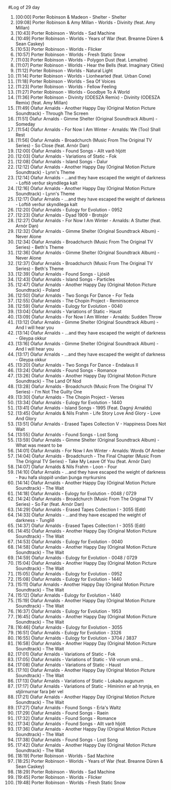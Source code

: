 #Log of 29 day

1. [00:00] Porter Robinson & Madeon - Shelter - Shelter
1. [09:08] Porter Robinson & Amy Millan - Worlds - Divinity (feat. Amy Millan)
1. [10:43] Porter Robinson - Worlds - Sad Machine
1. [10:49] Porter Robinson - Worlds - Years of War (feat. Breanne Düren & Sean Caskey)
1. [10:53] Porter Robinson - Worlds - Flicker
1. [10:57] Porter Robinson - Worlds - Fresh Static Snow
1. [11:03] Porter Robinson - Worlds - Polygon Dust (feat. Lemaitre)
1. [11:07] Porter Robinson - Worlds - Hear the Bells (feat. Imaginary Cities)
1. [11:12] Porter Robinson - Worlds - Natural Light
1. [11:14] Porter Robinson - Worlds - Lionhearted (feat. Urban Cone)
1. [11:18] Porter Robinson - Worlds - Sea Of Voices
1. [11:23] Porter Robinson - Worlds - Fellow Feeling
1. [11:27] Porter Robinson - Worlds - Goodbye To A World
1. [11:36] Porter Robinson - Divinity (ODESZA Remix) - Divinity (ODESZA Remix) (feat. Amy Millan)
1. [11:49] Ólafur Arnalds - Another Happy Day (Original Motion Picture Soundtrack) - Through The Screen
1. [11:51] Ólafur Arnalds - Gimme Shelter (Original Soundtrack Album) - Someday
1. [11:54] Ólafur Arnalds - For Now I Am Winter - Arnalds: We (Too) Shall Rest
1. [11:56] Ólafur Arnalds - Broadchurch (Music From The Original TV Series) - So Close (feat. Arnór Dan)
1. [12:00] Ólafur Arnalds - Found Songs - Allt varð hljótt
1. [12:03] Ólafur Arnalds - Variations of Static - Fok
1. [12:08] Ólafur Arnalds - Island Songs - Dalur
1. [12:12] Ólafur Arnalds - Another Happy Day (Original Motion Picture Soundtrack) - Lynn's Theme
1. [12:14] Ólafur Arnalds - ...and they have escaped the weight of darkness - Loftið verður skyndilega kalt
1. [12:16] Ólafur Arnalds - Another Happy Day (Original Motion Picture Soundtrack) - Lynn's Theme
1. [12:17] Ólafur Arnalds - ...and they have escaped the weight of darkness - Loftið verður skyndilega kalt
1. [12:20] Ólafur Arnalds - Eulogy for Evolution - 0952
1. [12:23] Ólafur Arnalds - Dyad 1909 - Brotsjór
1. [12:27] Ólafur Arnalds - For Now I Am Winter - Arnalds: A Stutter (feat. Arnór Dan)
1. [12:32] Ólafur Arnalds - Gimme Shelter (Original Soundtrack Album) - Never Alone
1. [12:34] Ólafur Arnalds - Broadchurch (Music From The Original TV Series) - Beth's Theme
1. [12:36] Ólafur Arnalds - Gimme Shelter (Original Soundtrack Album) - Never Alone
1. [12:37] Ólafur Arnalds - Broadchurch (Music From The Original TV Series) - Beth's Theme
1. [12:39] Ólafur Arnalds - Found Songs - Ljósið
1. [12:43] Ólafur Arnalds - Island Songs - Particles
1. [12:47] Ólafur Arnalds - Another Happy Day (Original Motion Picture Soundtrack) - Poland
1. [12:50] Ólafur Arnalds - Two Songs For Dance - For Teda
1. [12:55] Ólafur Arnalds - The Chopin Project - Reminiscence
1. [12:59] Ólafur Arnalds - Eulogy for Evolution - 0040
1. [13:04] Ólafur Arnalds - Variations of Static - Haust
1. [13:09] Ólafur Arnalds - For Now I Am Winter - Arnalds: Sudden Throw
1. [13:12] Ólafur Arnalds - Gimme Shelter (Original Soundtrack Album) - And I will hear you
1. [13:14] Ólafur Arnalds - ...and they have escaped the weight of darkness - Gleypa okkur
1. [13:16] Ólafur Arnalds - Gimme Shelter (Original Soundtrack Album) - And I will hear you
1. [13:17] Ólafur Arnalds - ...and they have escaped the weight of darkness - Gleypa okkur
1. [13:20] Ólafur Arnalds - Two Songs For Dance - Endalaus II
1. [13:24] Ólafur Arnalds - Found Songs - Romance
1. [13:26] Ólafur Arnalds - Another Happy Day (Original Motion Picture Soundtrack) - The Land Of Nod
1. [13:28] Ólafur Arnalds - Broadchurch (Music From The Original TV Series) - I'm Not The Guilty One
1. [13:30] Ólafur Arnalds - The Chopin Project - Verses
1. [13:34] Ólafur Arnalds - Eulogy for Evolution - 1440
1. [13:41] Ólafur Arnalds - Island Songs - 1995 (Feat. Dagný Arnalds)
1. [13:45] Ólafur Arnalds & Nils Frahm - Life Story Love And Glory - Love And Glory
1. [13:51] Ólafur Arnalds - Erased Tapes Collection V - Happiness Does Not Wait
1. [13:55] Ólafur Arnalds - Found Songs - Lost Song
1. [13:59] Ólafur Arnalds - Gimme Shelter (Original Soundtrack Album) - What was meant to be
1. [14:01] Ólafur Arnalds - For Now I Am Winter - Arnalds: Words Of Amber
1. [14:04] Ólafur Arnalds - Broadchurch - The Final Chapter (Music From The Original TV Series) - Take My Leave Of You (feat. Arnór Dan)
1. [14:07] Ólafur Arnalds & Nils Frahm - Loon - Four
1. [14:10] Ólafur Arnalds - ...and they have escaped the weight of darkness - Þau hafa sloppið undan þunga myrkursins
1. [14:14] Ólafur Arnalds - Another Happy Day (Original Motion Picture Soundtrack) - The Wait
1. [14:18] Ólafur Arnalds - Eulogy for Evolution - 0048 / 0729
1. [14:24] Ólafur Arnalds - Broadchurch (Music From The Original TV Series) - So Far (feat. Arnór Dan)
1. [14:29] Ólafur Arnalds - Erased Tapes Collection I - 3055 (Edit)
1. [14:33] Ólafur Arnalds - ...and they have escaped the weight of darkness - Tunglið
1. [14:37] Ólafur Arnalds - Erased Tapes Collection I - 3055 (Edit)
1. [14:45] Ólafur Arnalds - Another Happy Day (Original Motion Picture Soundtrack) - The Wait
1. [14:53] Ólafur Arnalds - Eulogy for Evolution - 0040
1. [14:58] Ólafur Arnalds - Another Happy Day (Original Motion Picture Soundtrack) - The Wait
1. [14:59] Ólafur Arnalds - Eulogy for Evolution - 0048 / 0729
1. [15:04] Ólafur Arnalds - Another Happy Day (Original Motion Picture Soundtrack) - The Wait
1. [15:05] Ólafur Arnalds - Eulogy for Evolution - 0952
1. [15:08] Ólafur Arnalds - Eulogy for Evolution - 1440
1. [15:11] Ólafur Arnalds - Another Happy Day (Original Motion Picture Soundtrack) - The Wait
1. [15:12] Ólafur Arnalds - Eulogy for Evolution - 1440
1. [15:19] Ólafur Arnalds - Another Happy Day (Original Motion Picture Soundtrack) - The Wait
1. [16:37] Ólafur Arnalds - Eulogy for Evolution - 1953
1. [16:45] Ólafur Arnalds - Another Happy Day (Original Motion Picture Soundtrack) - The Wait
1. [16:46] Ólafur Arnalds - Eulogy for Evolution - 3055
1. [16:51] Ólafur Arnalds - Eulogy for Evolution - 3326
1. [16:55] Ólafur Arnalds - Eulogy for Evolution - 3704 / 3837
1. [16:58] Ólafur Arnalds - Another Happy Day (Original Motion Picture Soundtrack) - The Wait
1. [17:01] Ólafur Arnalds - Variations of Static - Fok
1. [17:05] Ólafur Arnalds - Variations of Static - Við vorum smá...
1. [17:08] Ólafur Arnalds - Variations of Static - Haust
1. [17:10] Ólafur Arnalds - Another Happy Day (Original Motion Picture Soundtrack) - The Wait
1. [17:13] Ólafur Arnalds - Variations of Static - Lokaðu augunum
1. [17:17] Ólafur Arnalds - Variations of Static - Himininn er að hrynja, en stjörnurnar fara þér vel
1. [17:21] Ólafur Arnalds - Another Happy Day (Original Motion Picture Soundtrack) - The Wait
1. [17:27] Ólafur Arnalds - Found Songs - Erla's Waltz
1. [17:29] Ólafur Arnalds - Found Songs - Raein
1. [17:32] Ólafur Arnalds - Found Songs - Romance
1. [17:34] Ólafur Arnalds - Found Songs - Allt varð hljótt
1. [17:36] Ólafur Arnalds - Another Happy Day (Original Motion Picture Soundtrack) - The Wait
1. [17:38] Ólafur Arnalds - Found Songs - Lost Song
1. [17:42] Ólafur Arnalds - Another Happy Day (Original Motion Picture Soundtrack) - The Wait
1. [18:19] Porter Robinson - Worlds - Sad Machine
1. [18:25] Porter Robinson - Worlds - Years of War (feat. Breanne Düren & Sean Caskey)
1. [18:29] Porter Robinson - Worlds - Sad Machine
1. [19:45] Porter Robinson - Worlds - Flicker
1. [19:48] Porter Robinson - Worlds - Fresh Static Snow
